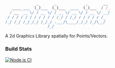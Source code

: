 ```typescript
              _       _             _       __
   ____ ___  (_)___  (_)___  ____  (_)___  / /_
  / __ `__ \/ / __ \/ / __ \/ __ \/ / __ \/ __/
 / / / / / / / / / / / /_/ / /_/ / / / / / /_
/_/ /_/ /_/_/_/ /_/_/ .___/\____/_/_/ /_/\__/
                   /_/
```

A 2d Graphics Library spatially for Points/Vectors.

### Build Stats

[![Node.js CI](https://github.com/himanshurajora/minipoint/actions/workflows/node.js.yml/badge.svg)](https://github.com/himanshurajora/minipoint/actions/workflows/node.js.yml)
